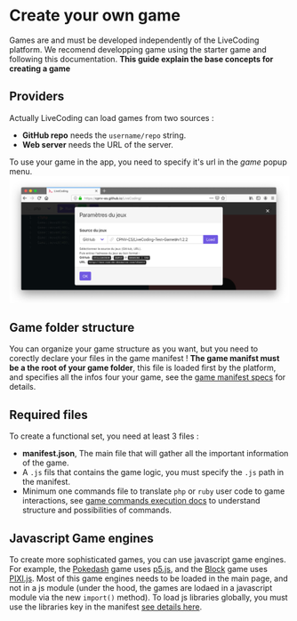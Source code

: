 # Create your own game

Games are and must be developed independently of the LiveCoding platform.
We recomend developping game using the starter game and following this documentation.
**This guide explain the base concepts for creating a game**

## Providers

Actually LiveCoding can load games from two sources :
* **GitHub repo** needs the `username/repo` string.
* **Web server** needs the URL of the server.

To use your game in the app, you need to specify it's url in the *game* popup menu.
![Game popup menu](../images/game_settings_menu.jpg)

## Game folder structure

You can organize your game structure as you want, but you need to corectly declare your files in the game manifest ! **The game manifst must be a the root of your game folder**, this file is loaded first by the platform, and specifies all the infos four your game, see the [game manifest specs](./2_game_manifest_specs.md) for details.

## Required files

To create a functional set, you need at least 3 files :

* **manifest.json**, The main file that will gather all the important information of the game.
* A `.js` fils that contains the game logic, you must specify the `.js` path in the manifest.
* Minimum one commands file to translate `php` or `ruby` user code to game interactions, see [game commands execution docs](./4_game_commands_execution.md) to understand structure and possibilities of commands.

## Javascript Game engines

To create more sophisticated games, you can use javascript game engines. For example, the [Pokedash](https://github.com/CPNV-ES/LiveCoding-Pokedash-Game) game uses [p5.js](https://p5js.org/), and the [Block](https://github.com/bastiennicoud/LiveCoding-Block-Game) game uses [PIXI.js](http://www.pixijs.com/).
Most of this game engines needs to be loaded in the main page, and not in a js module (under the hood, the games are lodaed in a javascript module via the new `import()` method). To load js libraries globally, you must use the libraries key in the manifest [see details here](./2_game_manifest_specs.md#data--libraries).